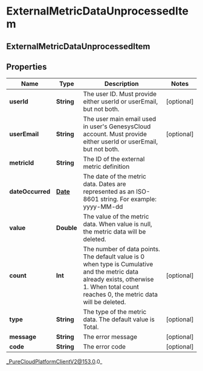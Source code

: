 # ExternalMetricDataUnprocessedItem

## ExternalMetricDataUnprocessedItem

## Properties

|Name | Type | Description | Notes|
|------------ | ------------- | ------------- | -------------|
| **userId** | **String** | The user ID. Must provide either userId or userEmail, but not both. | [optional] |
| **userEmail** | **String** | The user main email used in user&#39;s GenesysCloud account. Must provide either userId or userEmail, but not both. | [optional] |
| **metricId** | **String** | The ID of the external metric definition | |
| **dateOccurred** | [**Date**](Date) | The date of the metric data. Dates are represented as an ISO-8601 string. For example: yyyy-MM-dd | |
| **value** | **Double** | The value of the metric data. When value is null, the metric data will be deleted. | |
| **count** | **Int** | The number of data points. The default value is 0 when type is Cumulative and the metric data already exists, otherwise 1. When total count reaches 0, the metric data will be deleted. | [optional] |
| **type** | **String** | The type of the metric data. The default value is Total. | [optional] |
| **message** | **String** | The error message | [optional] |
| **code** | **String** | The error code | [optional] |



_PureCloudPlatformClientV2@153.0.0_
